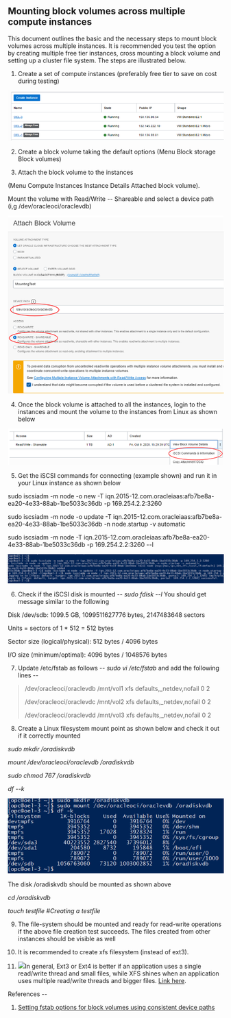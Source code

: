 ## Mounting block volumes across multiple compute instances

This document outlines the basic and the necessary steps to mount block
volumes across multiple instances. It is recommended you test the option
by creating multiple free tier instances, cross mounting a block volume
and setting up a cluster file system. The steps are illustrated below.

1.  Create a set of compute instances (preferably free tier to save on
    cost during testing)

![](images/image2.png)

2.  Create a block volume taking the default options (Menu Block storage
    Block volumes)

3.  Attach the block volume to the instances

(Menu Compute Instances Instance Details Attached block volume).

Mount the volume with Read/Write -- Shareable and select a device path
(i,g /dev/oracleoci/oraclevdb)

![](images/image3.png)

4.  Once the block volume is attached to all the instances, login to the
    instances and mount the volume to the instances from Linux as shown
    below

![](images/image4.png)

5.  Get the iSCSI commands for connecting (example shown) and run it in
    your Linux instance as shown below

sudo iscsiadm -m node -o new -T
iqn.2015-12.com.oracleiaas:afb7be8a-ea20-4e33-88ab-1be5033c36db -p
169.254.2.2:3260

sudo iscsiadm -m node -o update -T
iqn.2015-12.com.oracleiaas:afb7be8a-ea20-4e33-88ab-1be5033c36db -n
node.startup -v automatic

sudo iscsiadm -m node -T
iqn.2015-12.com.oracleiaas:afb7be8a-ea20-4e33-88ab-1be5033c36db -p
169.254.2.2:3260 --l

![](images/image5.png)

6.  Check if the iSCSI disk is mounted -- *sudo fdisk --l* You should
    get message similar to the following

Disk /dev/sdb: 1099.5 GB, 1099511627776 bytes, 2147483648 sectors

Units = sectors of 1 \* 512 = 512 bytes

Sector size (logical/physical): 512 bytes / 4096 bytes

I/O size (minimum/optimal): 4096 bytes / 1048576 bytes

7.  Update /etc/fstab as follows -- *sudo vi /etc/fstab* and add the
    following lines --

> /dev/oracleoci/oraclevdb /mnt/vol1 xfs defaults,\_netdev,nofail 0 2
>
> /dev/oracleoci/oraclevdc /mnt/vol2 xfs defaults,\_netdev,nofail 0 2
>
> /dev/oracleoci/oraclevdd /mnt/vol3 xfs defaults,\_netdev,nofail 0 2

8.  Create a Linux filesystem mount point as shown below and check it
    out if it correctly mounted

*sudo mkdir /oradiskvdb*

*mount /dev/oracleoci/oraclevdb /oradiskvdb*

*sudo chmod 767 /oradiskvdb*

*df --k*

![](images/image6.png)

The disk /oradiskvdb should be mounted as shown above

*cd /oradiskvdb*

*touch testfile \#Creating a testfile*

9.  The file-system should be mounted and ready for read-write
    operations if the above file creation test succeeds. The files
    created from other instances should be visible as well

10. It is recommended to create xfs filesystem (instead of ext3).

11. ![](images/image1.jpeg)In general, Ext3 or Ext4 is better if an
    application uses a single read/write thread and small files, while
    XFS shines when an application uses multiple read/write threads and
    bigger files. [Link
    here](https://access.redhat.com/articles/3129891#:~:text=In%20general%2C%20Ext3%20or%20Ext4,write%20threads%20and%20bigger%20files.).

References --

1.  [Setting fstab options for block volumes using consistent device
    paths](https://docs.cloud.oracle.com/en-us/iaas/Content/Block/References/fstaboptionsconsistentdevicepaths.htm)
